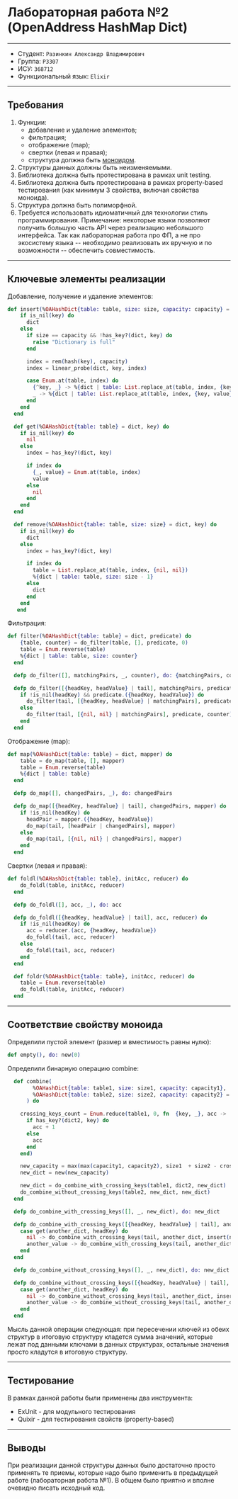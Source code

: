 # Лабораторная работа №2 (OpenAddress HashMap Dict)

---

* Студент: `Разинкин Александр Владимирович`
* Группа: `P3307`
* ИСУ: `368712`
* Функциональный язык: `Elixir`

--- 

## Требования

1. Функции:
    - добавление и удаление элементов;
    - фильтрация;
    - отображение (map);
    - свертки (левая и правая);
    - структура должна быть [моноидом](https://ru.m.wikipedia.org/wiki/Моноид).
2. Структуры данных должны быть неизменяемыми.
3. Библиотека должна быть протестирована в рамках unit testing.
4. Библиотека должна быть протестирована в рамках property-based тестирования (как минимум 3 свойства, включая свойства моноида).
5. Структура должна быть полиморфной.
6. Требуется использовать идиоматичный для технологии стиль программирования. Примечание: некоторые языки позволяют получить большую часть API через реализацию небольшого интерфейса. Так как лабораторная работа про ФП, а не про экосистему языка -- необходимо реализовать их вручную и по возможности -- обеспечить совместимость.

--- 

## Ключевые элементы реализации

Добавление, получение и удаление элементов:

```elixir
def insert(%OAHashDict{table: table, size: size, capacity: capacity} = dict, key, value) do
    if is_nil(key) do
      dict
    else
      if size == capacity && !has_key?(dict, key) do
        raise "Dictionary is full"
      end

      index = rem(hash(key), capacity)
      index = linear_probe(dict, key, index)

      case Enum.at(table, index) do
        {^key, _} -> %{dict | table: List.replace_at(table, index, {key, value})}
        _ -> %{dict | table: List.replace_at(table, index, {key, value}), size: size + 1}
      end
    end
  end

  def get(%OAHashDict{table: table} = dict, key) do
    if is_nil(key) do
      nil
    else
      index = has_key?(dict, key)

      if index do
        {_, value} = Enum.at(table, index)
        value
      else
        nil
      end
    end
  end

  def remove(%OAHashDict{table: table, size: size} = dict, key) do
    if is_nil(key) do
      dict
    else
      index = has_key?(dict, key)

      if index do
        table = List.replace_at(table, index, {nil, nil})
        %{dict | table: table, size: size - 1}
      else
        dict
      end
    end
   end
```

Фильтрация:

```elixir
def filter(%OAHashDict{table: table} = dict, predicate) do
    {table, counter} = do_filter(table, [], predicate, 0)
    table = Enum.reverse(table)
    %{dict | table: table, size: counter}
  end

  defp do_filter([], matchingPairs, _, counter), do: {matchingPairs, counter}

  defp do_filter([{headKey, headValue} | tail], matchingPairs, predicate, counter) do
    if !is_nil(headKey) && predicate.({headKey, headValue}) do
      do_filter(tail, [{headKey, headValue} | matchingPairs], predicate, counter + 1)
    else
      do_filter(tail, [{nil, nil} | matchingPairs], predicate, counter)
    end
  end
```

Отображение (map):

```elixir
def map(%OAHashDict{table: table} = dict, mapper) do
    table = do_map(table, [], mapper)
    table = Enum.reverse(table)
    %{dict | table: table}
  end

  defp do_map([], changedPairs, _), do: changedPairs

  defp do_map([{headKey, headValue} | tail], changedPairs, mapper) do
    if !is_nil(headKey) do
      headPair = mapper.({headKey, headValue})
      do_map(tail, [headPair | changedPairs], mapper)
    else
      do_map(tail, [{nil, nil} | changedPairs], mapper)
    end
  end
```

Свертки (левая и правая):

```elixir
def foldl(%OAHashDict{table: table}, initAcc, reducer) do
    do_foldl(table, initAcc, reducer)
  end

  defp do_foldl([], acc, _), do: acc

  defp do_foldl([{headKey, headValue} | tail], acc, reducer) do
    if !is_nil(headKey) do
      acc = reducer.(acc, {headKey, headValue})
      do_foldl(tail, acc, reducer)
    else
      do_foldl(tail, acc, reducer)
    end
  end

  def foldr(%OAHashDict{table: table}, initAcc, reducer) do
    table = Enum.reverse(table)
    do_foldl(table, initAcc, reducer)
  end
```

---

## Соответствие свойству моноида

Определили пустой элемент (размер и вместимость равны нулю):

```elixir
def empty(), do: new(0)
```

Определили бинарную операцию combine:

```elixir
  def combine(
        %OAHashDict{table: table1, size: size1, capacity: capacity1},
        %OAHashDict{table: table2, size: size2, capacity: capacity2} = dict2
      ) do

    crossing_keys_count = Enum.reduce(table1, 0, fn  {key, _}, acc ->
      if has_key?(dict2, key) do
        acc + 1
      else
        acc
      end
    end)

    new_capacity = max(max(capacity1, capacity2), size1  + size2 - crossing_keys_count)
    new_dict = new(new_capacity)

    new_dict = do_combine_with_crossing_keys(table1, dict2, new_dict)
    do_combine_without_crossing_keys(table2, new_dict, new_dict)
  end

  defp do_combine_with_crossing_keys([], _, new_dict), do: new_dict

  defp do_combine_with_crossing_keys([{headKey, headValue} | tail], another_dict, new_dict) do
    case get(another_dict, headKey) do
      nil -> do_combine_with_crossing_keys(tail, another_dict, insert(new_dict, headKey, headValue))
      another_value -> do_combine_with_crossing_keys(tail, another_dict, insert(new_dict, headKey, headValue + another_value))
    end
  end

  defp do_combine_without_crossing_keys([], _, new_dict), do: new_dict

  defp do_combine_without_crossing_keys([{headKey, headValue} | tail], another_dict, new_dict) do
    case get(another_dict, headKey) do
      nil -> do_combine_without_crossing_keys(tail, another_dict, insert(new_dict, headKey, headValue))
      another_value -> do_combine_without_crossing_keys(tail, another_dict, insert(new_dict, headKey, another_value))
    end
  end
```

Мысль данной операции следующая: при пересечении ключей из обеих структур в итоговую структуру кладется сумма значений,
которые лежат под данными ключами в данных структурах, остальные значения просто кладутся в итоговую структуру.

---

## Тестирование

В рамках данной работы были применены два инструмента:

- ExUnit - для модульного тестирования
- Quixir - для тестирования свойств (property-based)

---

## Выводы

При реализации данной структуры данных было достаточно просто применять те приемы, которые надо было применить
в предыдущей работе (лабораторная работа №1). В общем было приятно и вполне очевидно писать исходный код.
